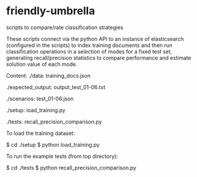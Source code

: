 # friendly-umbrella
scripts to compare/rate classification strategies

These scripts connect via the python API to an instance of elasticsearch 
(configured in the scripts) to index training documents and then run 
classification operations in a selection of modes for a fixed test set, 
generating recall/precision statistics to compare performance and 
estimate solution value of each mode.

Content:
./data:
training_docs.json

./expected_output:
output_test_01-06.txt

./scenarios:
test_01-06.json

./setup:
load_training.py

./tests:
recall_precision_comparison.py

To load the training dataset:

$ cd ./setup
$ python load_training.py 

To run the example tests (from top directory):

$ cd ./tests
$ python recall_precision_comparison.py


